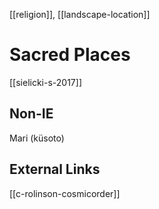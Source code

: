 [[religion]], [[landscape-location]]
# Sacred Places

[[sielicki-s-2017]]

## Non-IE
Mari (küsoto)

## External Links
[[c-rolinson-cosmicorder]]